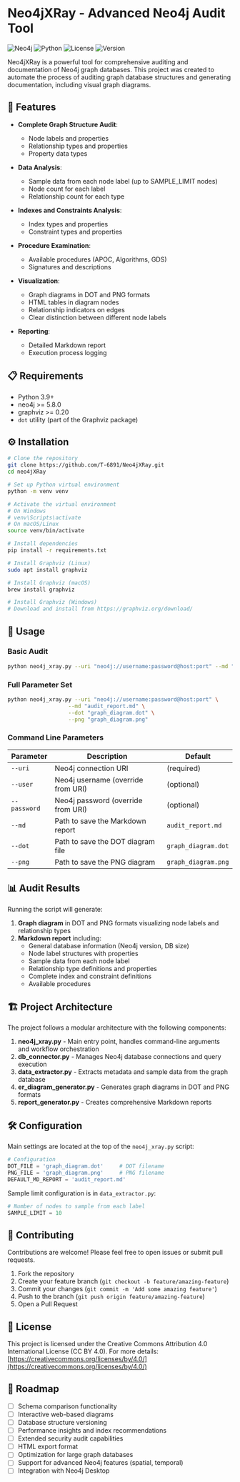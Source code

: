 # Neo4jXRay - Advanced Neo4j Audit Tool

![Neo4j](https://img.shields.io/badge/Neo4j-4581C3?style=for-the-badge&logo=neo4j&logoColor=white)
![Python](https://img.shields.io/badge/Python-3776AB?style=for-the-badge&logo=python&logoColor=white)
![License](https://img.shields.io/badge/License-CC_BY_4.0-lightgrey.svg)
![Version](https://img.shields.io/badge/Version-1.0.0-blue.svg)

Neo4jXRay is a powerful tool for comprehensive auditing and documentation of Neo4j graph databases. This project was created to automate the process of auditing graph database structures and generating documentation, including visual graph diagrams.

## 🚀 Features

- **Complete Graph Structure Audit**:
  - Node labels and properties
  - Relationship types and properties
  - Property data types
  
- **Data Analysis**:
  - Sample data from each node label (up to SAMPLE_LIMIT nodes)
  - Node count for each label
  - Relationship count for each type
  
- **Indexes and Constraints Analysis**:
  - Index types and properties
  - Constraint types and properties
  
- **Procedure Examination**:
  - Available procedures (APOC, Algorithms, GDS)
  - Signatures and descriptions
  
- **Visualization**:
  - Graph diagrams in DOT and PNG formats
  - HTML tables in diagram nodes
  - Relationship indicators on edges
  - Clear distinction between different node labels
  
- **Reporting**:
  - Detailed Markdown report
  - Execution process logging

## 📋 Requirements

- Python 3.9+
- neo4j >= 5.8.0
- graphviz >= 0.20
- `dot` utility (part of the Graphviz package)

## ⚙️ Installation

```bash
# Clone the repository
git clone https://github.com/T-6891/Neo4jXRay.git
cd neo4jXRay

# Set up Python virtual environment
python -m venv venv

# Activate the virtual environment
# On Windows
# venv\Scripts\activate
# On macOS/Linux
source venv/bin/activate

# Install dependencies
pip install -r requirements.txt

# Install Graphviz (Linux)
sudo apt install graphviz

# Install Graphviz (macOS)
brew install graphviz

# Install Graphviz (Windows)
# Download and install from https://graphviz.org/download/
```

## 🔧 Usage

### Basic Audit

```bash
python neo4j_xray.py --uri "neo4j://username:password@host:port" --md "audit_report.md"
```

### Full Parameter Set

```bash
python neo4j_xray.py --uri "neo4j://username:password@host:port" \
                   --md "audit_report.md" \
                   --dot "graph_diagram.dot" \
                   --png "graph_diagram.png"
```

### Command Line Parameters

| Parameter | Description | Default |
|---------|------------|---------|
| `--uri` | Neo4j connection URI | (required) |
| `--user` | Neo4j username (override from URI) | (optional) |
| `--password` | Neo4j password (override from URI) | (optional) |
| `--md` | Path to save the Markdown report | `audit_report.md` |
| `--dot` | Path to save the DOT diagram file | `graph_diagram.dot` |
| `--png` | Path to save the PNG diagram | `graph_diagram.png` |

## 📊 Audit Results

Running the script will generate:

1. **Graph diagram** in DOT and PNG formats visualizing node labels and relationship types
2. **Markdown report** including:
   - General database information (Neo4j version, DB size)
   - Node label structures with properties
   - Sample data from each node label
   - Relationship type definitions and properties
   - Complete index and constraint definitions
   - Available procedures

## 🏗️ Project Architecture

The project follows a modular architecture with the following components:

1. **neo4j_xray.py** - Main entry point, handles command-line arguments and workflow orchestration
2. **db_connector.py** - Manages Neo4j database connections and query execution
3. **data_extractor.py** - Extracts metadata and sample data from the graph database
4. **er_diagram_generator.py** - Generates graph diagrams in DOT and PNG formats
5. **report_generator.py** - Creates comprehensive Markdown reports

## 🛠️ Configuration

Main settings are located at the top of the `neo4j_xray.py` script:

```python
# Configuration
DOT_FILE = 'graph_diagram.dot'     # DOT filename
PNG_FILE = 'graph_diagram.png'     # PNG filename
DEFAULT_MD_REPORT = 'audit_report.md'
```

Sample limit configuration is in `data_extractor.py`:

```python
# Number of nodes to sample from each label
SAMPLE_LIMIT = 10
```

## 🤝 Contributing

Contributions are welcome! Please feel free to open issues or submit pull requests.

1. Fork the repository
2. Create your feature branch (`git checkout -b feature/amazing-feature`)
3. Commit your changes (`git commit -m 'Add some amazing feature'`)
4. Push to the branch (`git push origin feature/amazing-feature`)
5. Open a Pull Request

## 📄 License

This project is licensed under the Creative Commons Attribution 4.0 International License (CC BY 4.0).
For more details: [https://creativecommons.org/licenses/by/4.0/](https://creativecommons.org/licenses/by/4.0/)

## 📌 Roadmap

- [ ] Schema comparison functionality
- [ ] Interactive web-based diagrams
- [ ] Database structure versioning
- [ ] Performance insights and index recommendations
- [ ] Extended security audit capabilities
- [ ] HTML export format
- [ ] Optimization for large graph databases
- [ ] Support for advanced Neo4j features (spatial, temporal)
- [ ] Integration with Neo4j Desktop
